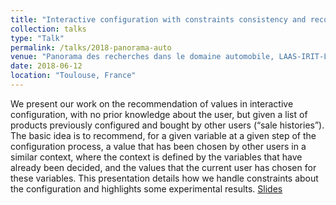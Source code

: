 ```yaml
---
title: "Interactive configuration with constraints consistency and recommendation"
collection: talks
type: "Talk"
permalink: /talks/2018-panorama-auto
venue: "Panorama des recherches dans le domaine automobile, LAAS-IRIT-Laplace"
date: 2018-06-12
location: "Toulouse, France"
---
```


We present our work on the recommendation of values in interactive configuration, with no prior knowledge about the user, but given a list of products previously configured and bought by other users (“sale histories”). The basic idea is to recommend, for a given variable at a given step of the configuration process, a value that has been chosen by other users in a similar context, where the context is defined by the variables that have already been decided, and the values that the current user has chosen for these variables. This presentation details how we handle constraints about the configuration and highlights some experimental results. [Slides](https://pfgimenez.github.io/files/panorama-auto.pdf)
